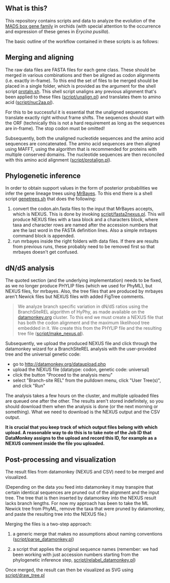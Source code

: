 What is this?
-------------

This repository contains scripts and data to analyze the evolution of the [MADS box gene
family](genes.tsv) in orchids (with special attention to the occurrence and expression of 
these genes in *Erycina pusilla*).

The basic outline of the workflow contained in these scripts is as follows:

## Merging and aligning

The raw data files are FASTA files for each gene class. These should be merged in various
combinations and then be aligned as codon alignments (i.e. exactly in-frame).  To this end
the set of files to be merged should be placed in a single folder, which is provided as
the argument for the shell script [protaln.sh](protaln.sh). This shell script unaligns any
previous alignment that's been applied to these files ([script/unalign.pl](script/unalign.pl)) and translates
them to amino acid ([script/nuc2aa.pl](script/nuc2aa.pl)). 

For this to be successful it is essential that the unaligned sequences translate exactly 
right without frame shifts. The sequences should start with the ORF (technically this is 
not a hard requirement as long as the sequences are in-frame). The stop codon must be 
omitted!

Subsequently, both the unaligned nucleotide sequences and the amino acid sequences are 
concatenated. The amino acid sequences are then aligned using MAFFT, using the algorithm
that is recommended for proteins with multiple conserved domains. The nucleotide sequences
are then reconciled with this amino acid alignment ([script/protalign.pl](script/protalign.pl)).

## Phylogenetic inference
<!--
### Old approach

To build trees for the codon alignments we now use PhyML. This requires PHYLIP format 
input, which is created from the FASTA files ([script/fasta2phylip.pl](script/fasta2phylip.pl)). Because PHYLIP
format requires that sequence names are no longer than 10 characters we need to have some
string that is guaranteed to be distinct for each sequence. For this we use the genbank
accession number, which is expected to be the last string in the FASTA definition line,
preceded by an underscore ('_').

The PHYLIP files are then analyzed with PhyML using a shell script that has the search
parameters embedded in it ([script/phyml.sh](script/phyml.sh)). Inference goes very fast, at most a few
minutes.

### New approach
-->

In order to obtain support values in the form of posterior probabilities we infer the gene
lineage trees using [MrBayes](http://mrbayes.sourceforge.net/). To this end there is a
shell script [genetrees.sh](genetrees.sh) that does the following:

1. convert the codon.aln.fasta files to the input that MrBayes accepts, which is NEXUS. This
   is done by invoking [script/fasta2nexus.pl](script/fasta2nexus.pl). This will produce
   NEXUS files with a taxa block and a characters block, where taxa and character rows are
   named after the accession numbers that are the last word in the FASTA definition lines.
   Also a simple mrbayes command block is appended. 
2. run mrbayes inside the right folders with data files. If there are results from previous
   runs, these probably need to be removed first so that mrbayes doesn't get confused.

## dN/dS analysis

The quoted section (and the underlying implementation) needs to be fixed, as we no longer 
produce PHYLIP files (which we used for PhyML), but NEXUS files, for mrbayes. Also, the tree 
files that are produced by mrbayes aren't Newick files but NEXUS files with added FigTree
comments.

> We analyze branch specific variation in dN/dS ratios using the BranchSiteREL algorithm
> of HyPhy, as made available on the [datamonkey.org](http://datamonkey.org/) cluster. 
> To this end we must create a NEXUS file that has both the codon alignment and the maximum 
> likelihood tree embedded in it. We create this from the PHYLIP file and the resulting tree file 
> ([script/make_nexus.pl](script/make_nexus.pl)).

Subsequently, we upload the produced NEXUS file and click through the datamonkey wizard
for a BranchSiteREL analysis with the user-provided tree and the universal genetic code:

- go to http://datamonkey.org/dataupload.php
- upload the NEXUS file (datatype: codon, genetic code: universal)
- click the button "Proceed to the analysis menu"
- select "Branch-site REL" from the pulldown menu, click "User Tree(s)", and click "Run"

The analysis takes a few hours on the cluster, and multiple uploaded files are queued one
after the other. The results aren't stored indefinitely, so you should download them when
the analysis is done (or the next morning or something). What we need to download is the
NEXUS output and the CSV output.

**It is crucial that you keep track of which output files belong with which upload. A
reasonable way to do this is to take note of the Job ID that DataMonkey assigns to the 
upload and record this ID, for example as a NEXUS comment inside the file you uploaded.**

## Post-processing and visualization

The result files from datamonkey (NEXUS and CSV) need to be merged and visualized. 

(Depending on the data you feed into datamonkey it may transpire that certain identical
sequences are pruned out of the alignment and the input tree. The tree that is then 
inserted by datamonkey into the NEXUS result lacks branch lengths. For now my approach
has been to take the ML Newick tree from PhyML, remove the taxa that were pruned by
datamonkey, and paste the resulting tree into the NEXUS file.)

Merging the files is a two-step approach:

1. a generic merge that makes no assumptions about naming conventions 
([script/parse_datamonkey.pl](script/parse_datamonkey.pl))

2. a script that applies the original sequence names (remember: we had been working with
just accession numbers starting from the phylogenetic inference step, 
[script/relabel_datamonkey.pl](script/relabel_datamonkey.pl))

Once merged, the result can then be visualized as SVG using [script/draw_tree.pl](script/draw_tree.pl)



